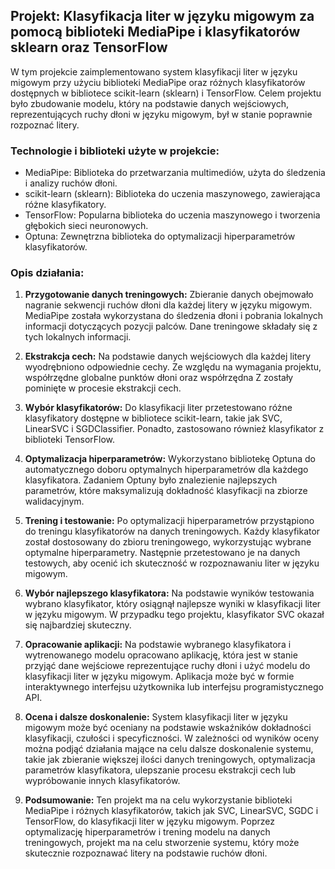 ## Projekt: Klasyfikacja liter w języku migowym za pomocą biblioteki MediaPipe i klasyfikatorów sklearn oraz TensorFlow

W tym projekcie zaimplementowano system klasyfikacji liter w języku migowym przy użyciu biblioteki MediaPipe oraz różnych klasyfikatorów dostępnych w bibliotece scikit-learn (sklearn) i TensorFlow. Celem projektu było zbudowanie modelu, który na podstawie danych wejściowych, reprezentujących ruchy dłoni w języku migowym, był w stanie poprawnie rozpoznać litery.

### Technologie i biblioteki użyte w projekcie:

- MediaPipe: Biblioteka do przetwarzania multimediów, użyta do śledzenia i analizy ruchów dłoni.
- scikit-learn (sklearn): Biblioteka do uczenia maszynowego, zawierająca różne klasyfikatory.
- TensorFlow: Popularna biblioteka do uczenia maszynowego i tworzenia głębokich sieci neuronowych.
- Optuna: Zewnętrzna biblioteka do optymalizacji hiperparametrów klasyfikatorów.

### Opis działania:

1. **Przygotowanie danych treningowych:** Zbieranie danych obejmowało nagranie sekwencji ruchów dłoni dla każdej litery w języku migowym. MediaPipe została wykorzystana do śledzenia dłoni i pobrania lokalnych informacji dotyczących pozycji palców. Dane treningowe składały się z tych lokalnych informacji.

2. **Ekstrakcja cech:** Na podstawie danych wejściowych dla każdej litery wyodrębniono odpowiednie cechy. Ze względu na wymagania projektu, współrzędne globalne punktów dłoni oraz współrzędna Z zostały pominięte w procesie ekstrakcji cech.

3. **Wybór klasyfikatorów:** Do klasyfikacji liter przetestowano różne klasyfikatory dostępne w bibliotece scikit-learn, takie jak SVC, LinearSVC i SGDClassifier. Ponadto, zastosowano również klasyfikator z biblioteki TensorFlow.

4. **Optymalizacja hiperparametrów:** Wykorzystano bibliotekę Optuna do automatycznego doboru optymalnych hiperparametrów dla każdego klasyfikatora. Zadaniem Optuny było znalezienie najlepszych parametrów, które maksymalizują dokładność klasyfikacji na zbiorze walidacyjnym.

5. **Trening i testowanie:** Po optymalizacji hiperparametrów przystąpiono do treningu klasyfikatorów na danych treningowych. Każdy klasyfikator został dostosowany do zbioru treningowego, wykorzystując wybrane optymalne hiperparametry. Następnie przetestowano je na danych testowych, aby ocenić ich skuteczność w rozpoznawaniu liter w języku migowym.

6. **Wybór najlepszego klasyfikatora:** Na podstawie wyników testowania wybrano klasyfikator, który osiągnął najlepsze wyniki w klasyfikacji liter w języku migowym. W przypadku tego projektu, klasyfikator SVC okazał się najbardziej skuteczny.

7. **Opracowanie aplikacji:** Na podstawie wybranego klasyfikatora i wytrenowanego modelu opracowano aplikację, która jest w stanie przyjąć dane wejściowe reprezentujące ruchy dłoni i użyć modelu do klasyfikacji liter w języku migowym. Aplikacja może być w formie interaktywnego interfejsu użytkownika lub interfejsu programistycznego API.

8. **Ocena i dalsze doskonalenie:** System klasyfikacji liter w języku migowym może być oceniany na podstawie wskaźników dokładności klasyfikacji, czułości i specyficzności. W zależności od wyników oceny można podjąć działania mające na celu dalsze doskonalenie systemu, takie jak zbieranie większej ilości danych treningowych, optymalizacja parametrów klasyfikatora, ulepszanie procesu ekstrakcji cech lub wypróbowanie innych klasyfikatorów.

9. **Podsumowanie:** Ten projekt ma na celu wykorzystanie biblioteki MediaPipe i różnych klasyfikatorów, takich jak SVC, LinearSVC, SGDC i TensorFlow, do klasyfikacji liter w języku migowym. Poprzez optymalizację hiperparametrów i trening modelu na danych treningowych, projekt ma na celu stworzenie systemu, który może skutecznie rozpoznawać litery na podstawie ruchów dłoni.

